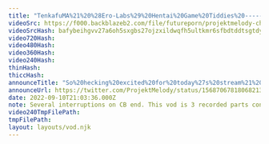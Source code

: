 ```yaml
---
title: "TenkafuMA%21%20%28Ero-Labs%29%20Hentai%20Game%20Tiddies%20--------%20%23ad%20%23%20sponsored%20%23%20hentai%20%23hentaigame%20%23anime%20%23slut%20person"
videoSrc: https://f000.backblazeb2.com/file/futureporn/projektmelody-chaturbate-2022-09-10.mp4
videoSrcHash: bafybeihgvv27a6oh5sxgbs27ojzxildwqfh5ultkmr6sfbdtddtsgtdypa?filename=projektmelody-chaturbate-2022-09-10.mp4
video720Hash: 
video480Hash: 
video360Hash: 
video240Hash: 
thinHash: 
thiccHash: 
announceTitle: "So%20hecking%20excited%20for%20today%27s%20stream%21%20I%27m%20live%20on%20CB%20playing%20an%20%40EROLABS_H%20game%2C%20%26%20I%27m%20feeling%20like%20Rance%2C%20what%20with%20all%20the%20big%20tiddie%20babes%20I%27ll%20conquer..%20also%2C%20we%27re%20playin%20eroge%20bingo"
announceUrl: https://twitter.com/ProjektMelody/status/1568706781806821377
date: 2022-09-10T21:03:36.000Z
note: Several interruptions on CB end. This vod is 3 recorded parts concatenated.
video240TmpFilePath: 
tmpFilePath: 
layout: layouts/vod.njk
---
```

